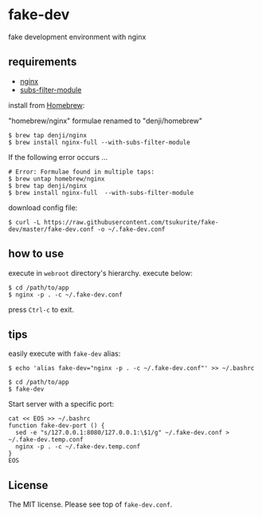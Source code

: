 # fake-dev

fake development environment with nginx

## requirements

- [nginx](http://nginx.org/)
- [subs-filter-module](https://github.com/yaoweibin/ngx_http_substitutions_filter_module)

install from [Homebrew](http://brew.sh/):

"homebrew/nginx" formulae renamed to "denji/homebrew"
```console
$ brew tap denji/nginx
$ brew install nginx-full --with-subs-filter-module
```

If the following error occurs ...
```console
# Error: Formulae found in multiple taps:
$ brew untap homebrew/nginx
$ brew tap denji/nginx
$ brew install nginx-full  --with-subs-filter-module
```

download config file:

```console
$ curl -L https://raw.githubusercontent.com/tsukurite/fake-dev/master/fake-dev.conf -o ~/.fake-dev.conf
```

## how to use

execute in `webroot` directory's hierarchy. execute below:

```console
$ cd /path/to/app
$ nginx -p . -c ~/.fake-dev.conf
```

press `Ctrl-c` to exit.

## tips

easily execute with `fake-dev` alias:

```console
$ echo 'alias fake-dev="nginx -p . -c ~/.fake-dev.conf"' >> ~/.bashrc
```

```console
$ cd /path/to/app
$ fake-dev
```

Start server with a specific port:
```console
cat << EOS >> ~/.bashrc
function fake-dev-port () {
  sed -e "s/127.0.0.1:8080/127.0.0.1:\$1/g" ~/.fake-dev.conf > ~/.fake-dev.temp.conf
  nginx -p . -c ~/.fake-dev.temp.conf
}
EOS
```


## License

The MIT license. Please see top of `fake-dev.conf`.
